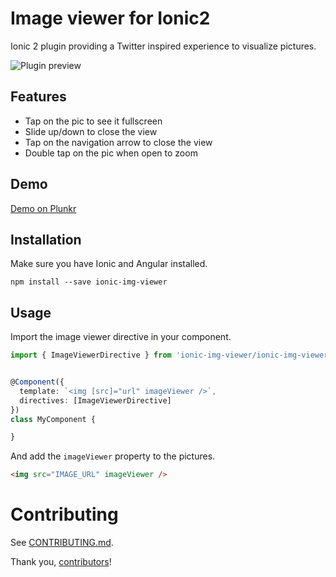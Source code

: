 # Image viewer for Ionic2

Ionic 2 plugin providing a Twitter inspired experience to visualize pictures.

![Plugin preview](https://raw.githubusercontent.com/riron/ionic-img-viewer/master/demo/img-viewer2.gif)

## Features

- Tap on the pic to see it fullscreen
- Slide up/down to close the view
- Tap on the navigation arrow to close the view
- Double tap on the pic when open to zoom

## Demo

[Demo on Plunkr](http://plnkr.co/edit/8f5MubWSohI3Q9DfKX9S?p=preview)

## Installation

Make sure you have Ionic and Angular installed.

```
npm install --save ionic-img-viewer
```

## Usage

Import the image viewer directive in your component.

```typescript
import { ImageViewerDirective } from 'ionic-img-viewer/ionic-img-viewer';


@Component({
  template: `<img [src]="url" imageViewer />`,
  directives: [ImageViewerDirective]
})
class MyComponent {

}
```

And add the `imageViewer` property to the pictures.

```html
<img src="IMAGE_URL" imageViewer />
```

# Contributing

See [CONTRIBUTING.md](CONTRIBUTING.md).

Thank you, [contributors]!

[contributors]: https://github.com/Riron/ionic-img-viewer/graphs/contributors
